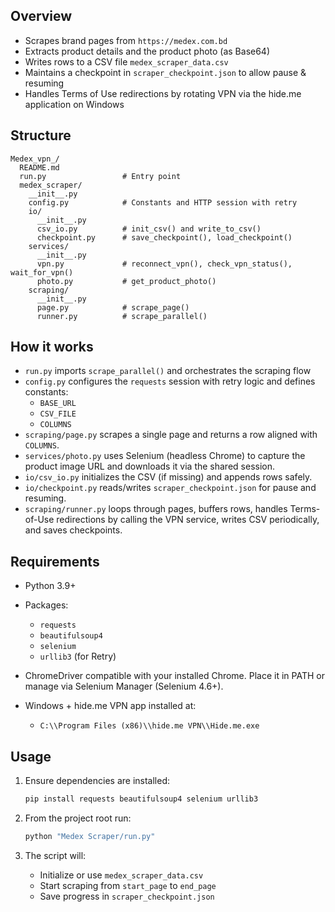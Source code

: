 ## Overview
- Scrapes brand pages from `https://medex.com.bd`
- Extracts product details and the product photo (as Base64)
- Writes rows to a CSV file `medex_scraper_data.csv`
- Maintains a checkpoint in `scraper_checkpoint.json` to allow pause & resuming
- Handles Terms of Use redirections by rotating VPN via the hide.me application on Windows

## Structure
```
Medex_vpn_/
  README.md
  run.py                 # Entry point 
  medex_scraper/
    __init__.py
    config.py            # Constants and HTTP session with retry
    io/
      __init__.py
      csv_io.py          # init_csv() and write_to_csv()
      checkpoint.py      # save_checkpoint(), load_checkpoint()
    services/
      __init__.py
      vpn.py             # reconnect_vpn(), check_vpn_status(), wait_for_vpn()
      photo.py           # get_product_photo()
    scraping/
      __init__.py
      page.py            # scrape_page()
      runner.py          # scrape_parallel()
```

## How it works
- `run.py` imports `scrape_parallel()` and orchestrates the scraping flow
- `config.py` configures the `requests` session with retry logic and defines constants:
  - `BASE_URL`
  - `CSV_FILE`
  - `COLUMNS`
- `scraping/page.py` scrapes a single page and returns a row aligned with `COLUMNS`.
- `services/photo.py` uses Selenium (headless Chrome) to capture the product image URL and downloads it via the shared session.
- `io/csv_io.py` initializes the CSV (if missing) and appends rows safely.
- `io/checkpoint.py` reads/writes `scraper_checkpoint.json` for pause and resuming.
- `scraping/runner.py` loops through pages, buffers rows, handles Terms-of-Use redirections by calling the VPN service, writes CSV periodically, and saves checkpoints.

## Requirements
- Python 3.9+
- Packages:
  - `requests`
  - `beautifulsoup4`
  - `selenium`
  - `urllib3` (for Retry)

- ChromeDriver compatible with your installed Chrome. Place it in PATH or manage via Selenium Manager (Selenium 4.6+).

- Windows + hide.me VPN app installed at:
  - `C:\\Program Files (x86)\\hide.me VPN\\Hide.me.exe`

## Usage
1. Ensure dependencies are installed:
   ```bash
   pip install requests beautifulsoup4 selenium urllib3
   ```

2. From the project root run:
   ```bash
   python "Medex Scraper/run.py"
   ```

3. The script will:
   - Initialize or use `medex_scraper_data.csv`
   - Start scraping from `start_page` to `end_page`
   - Save progress in `scraper_checkpoint.json`
